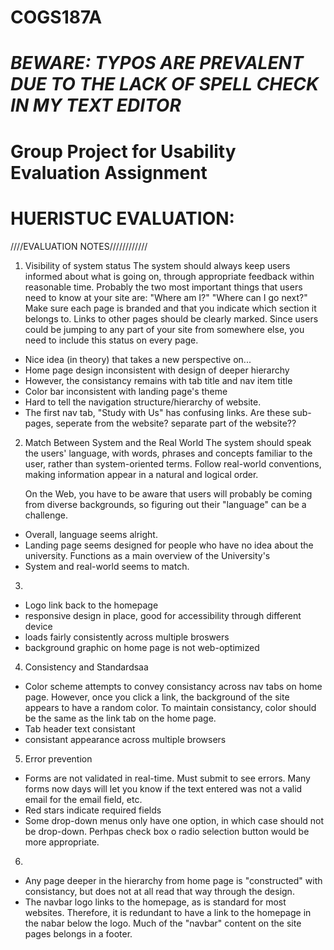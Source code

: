 COGS187A
========
***BEWARE: TYPOS ARE PREVALENT DUE TO THE LACK OF SPELL CHECK IN MY TEXT EDITOR***
========

Group Project for Usability Evaluation Assignment
===================================================

HUERISTUC EVALUATION:
========================

////EVALUATION NOTES////////////

1. Visibility of system status
	The system should always keep users informed about what is going on, through appropriate feedback within reasonable time. Probably the two most important things that users need to know at your site are:
		"Where am I?"
		"Where can I go next?"
	Make sure each page is branded and that you indicate which section it belongs to. Links to other pages should be clearly marked. Since users could be jumping to any part of your site from somewhere else, you need to include this status on every page.
	
- Nice idea (in theory) that takes a new perspective on...
- Home page design inconsistent with design of deeper hierarchy
- However, the consistancy remains with tab title and nav item title
- Color bar inconsistent with landing page's theme
- Hard to tell the navigation structure/hierarchy of website.
- The first nav tab, "Study with Us" has confusing links. Are these sub-pages, seperate from the website? separate part of the website??

2. Match Between System and the Real World
	The system should speak the users' language, with words, phrases and concepts familiar to the user, rather than system-oriented terms. Follow real-world conventions, making information appear in a natural and logical order.

	On the Web, you have to be aware that users will probably be coming from diverse backgrounds, so figuring out their "language" can be a challenge.

- Overall, language seems alright.
- Landing page seems designed for people who have no idea about the university. Functions as a main overview of the University's
- System and real-world seems to match.

3.
- Logo link back to the homepage
- responsive design in place, good for accessibility through different device
- loads fairly consistently across multiple broswers
- background graphic on home page is not web-optimized

4. Consistency and Standardsaa
- Color scheme attempts to convey consistancy across nav tabs on home page. However, once you click a link, the background of the site appears to have a random color. To maintain consistancy, color should be the same as the link tab on the home page.
- Tab header text consistant
- consistant appearance across multiple browsers

5. Error prevention
- Forms are not validated in real-time. Must submit to see errors. Many forms now days will let you know if the text entered was not a valid email for the email field, etc.
- Red stars indicate required fields
- Some drop-down menus only have one option, in which case should not be drop-down. Perhpas check box o radio selection button would be more appropriate.

6.
- Any page deeper in the hierarchy from home page is "constructed" with consistancy, but does not at all read that way through the design.
- The navbar logo links to the homepage, as is standard for most websites. Therefore, it is redundant to have a link to the homepage in the nabar below the logo. Much of the "navbar" content on the site pages belongs in a footer.

